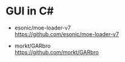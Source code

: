 # GUI in C#
* esonic/moe-loader-v7  
https://github.com/esonic/moe-loader-v7  

* morkt/GARbro  
https://github.com/morkt/GARbro  


